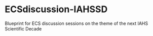 # ECSdiscussion-IAHSSD
Blueprint for ECS discussion sessions on the theme of the next IAHS Scientific Decade
